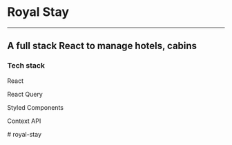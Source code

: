 # Royal Stay
-----------------------------------------------------------------
## A full stack React to manage hotels, cabins

### Tech stack

React

React Query

Styled Components

Context API

#   r o y a l - s t a y 
 
 
